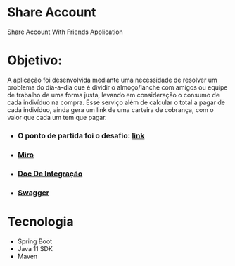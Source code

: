 # Share Account
Share Account With Friends Application

# Objetivo:
A aplicação foi desenvolvida mediante uma necessidade de resolver um problema do dia-a-dia que é dividir o almoço/lanche com amigos ou equipe de trabalho de uma forma justa, levando em consideração o consumo de cada indivíduo na compra. Esse serviço além de calcular o total a pagar de cada indivíduo, ainda gera um link de uma carteira de cobrança, com o valor que cada um tem que pagar.

* ### O ponto de partida foi o desafio: [link](https://github.com/ArturSch/DesafioBackendSE) ###
* ### [Miro](https://miro.com/app/board/uXjVPuBa2vM=/) ###
* ### [Doc De Integração](https://docs.google.com/document/d/1qXoLNy-eYq6zLZ7JMFu1o8tPCiRpJTm1S160tMafGuU/edit#heading=h.crlwat8lemyf) ###
* ### [Swagger](http://ec2-15-228-82-5.sa-east-1.compute.amazonaws.com:8080/swagger-ui/index.html) ###

# Tecnologia
 * Spring Boot
 * Java 11 SDK
 * Maven


